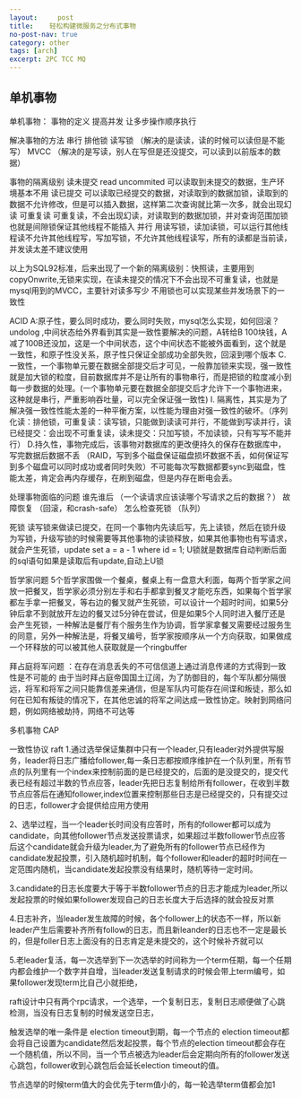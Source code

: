 ```yaml
---
layout:     post
title:    轻松构建微服务之分布式事物
no-post-nav: true
category: other
tags: [arch]
excerpt: 2PC TCC MQ
---
```


## 单机事物


单机事物：
事物的定义
     提高并发
     让多步操作顺序执行

解决事物的方法
    串行
    排他锁
    读写锁   （解决的是读读，读的时候可以读但是不能写）
    MVCC    （解决的是写读，别人在写但是还没提交，可以读到以前版本的数据）

事物的隔离级别
    读未提交 read uncommited 可以读取到未提交的数据，生产环境基本不用
    读已提交  可以读取已经提交的数据，对读取到的数据加锁，读取到的数据不允许修改，但是可以插入数据，这样第二次查询就比第一次多，就会出现幻读
    可重复读  可重复读，不会出现幻读，对读取到的数据加锁，并对查询范围加锁也就是间隙锁保证其他线程不能插入
    并行  用读写锁，读加读锁，可以运行其他线程读不允许其他线程写，写加写锁，不允许其他线程读写，所有的读都是当前读，并发读太差不建议使用

以上为SQL92标准，后来出现了一个新的隔离级别：快照读，主要用到copyOnwrite,无锁来实现，在读未提交的情况下不会出现不可重复读，也就是mysql用到的MVCC，主要针对读多写少  不用锁也可以实现某些并发场景下的一致性


ACID
  A:原子性，要么同时成功，要么同时失败，mysql怎么实现，如何回滚？  undolog  ,中间状态给外界看到其实是一致性要解决的问题，A转给B 100块钱，A减了100B还没加，这是一个中间状态，这个中间状态不能被外面看到，这个就是一致性，和原子性没关系，原子性只保证全部成功全部失败，回滚到哪个版本
  C.一致性，一个事物单元要在数据全部提交后才可见，一般靠加锁来实现，强一致性就是加大锁的粒度，目前数据库并不是让所有的事物串行，而是把锁的粒度减小到每一步数据的处理。(一个事物单元要在数据全部提交后才允许下一个事物进来，这种就是串行，严重影响吞吐量，可以完全保证强一致性)
  I. 隔离性，其实是为了解决强一致性性能太差的一种平衡方案，以性能为理由对强一致性的破坏。（序列化读：排他锁，可重复读：读写锁，只能做到读读可并行，不能做到写读并行，读已经提交：会出现不可重复读，读未提交：只加写锁，不加读锁，只有写写不能并行）
  D.持久性，事物完成后，该事物对数据库的更改便持久的保存在数据库中，写完数据后数据不丢 （RAID，写到多个磁盘保证磁盘损坏数据不丢，如何保证写到多个磁盘可以同时成功或者同时失败）不可能每次写数据都要sync到磁盘，性能太差，肯定会再内存缓存，在刷到磁盘，但是内存在断电会丢。




处理事物面临的问题
    谁先谁后 （一个读请求应该读哪个写请求之后的数据？）
    故障恢复 （回滚，和crash-safe）
    怎么检查死锁 （队列）



死锁
    读写锁来做读已提交，在同一个事物内先读后写，先上读锁，然后在锁升级为写锁，升级写锁的时候需要等其他事物的读锁释放，如果其他事物也有写请求，就会产生死锁，update set a = a - 1 where id = 1;  U锁就是数据库自动判断后面的sql语句如果是读取后有update,自动上U锁

哲学家问题
    5个哲学家围做一个餐桌，餐桌上有一盘意大利面，每两个哲学家之间放一把餐叉，哲学家必须分别左手和右手都拿到餐叉才能吃东西，如果每个哲学家都左手拿一把餐叉，等右边的餐叉就产生死锁，可以设计一个超时时间，如果5分钟后拿不到就放开左边的餐叉过5分钟在尝试，但是如果5个人同时进入餐厅还是会产生死锁，一种解法是餐厅有个服务生作为协调，哲学家拿餐叉需要经过服务生的同意，另外一种解法是，将餐叉编号，哲学家按顺序从一个方向获取，如果做成一个环释放的可以被其他人获取就是一个ringbuffer

拜占庭将军问题  ：在存在消息丢失的不可信信道上通过消息传递的方式得到一致性是不可能的
    由于当时拜占庭帝国国土辽阔，为了防御目的，每个军队都分隔很远，将军和将军之间只能靠信差来通信，但是军队内可能存在间谍和叛徒，那么如何在已知有叛徒的情况下，在其他忠诚的将军之间达成一致性协定。映射到网络问题，例如网络被劫持，网络不可达等


多机事物
CAP

一致性协议
        raft
1.通过选举保证集群中只有一个leader,只有leader对外提供写服务，leader将日志广播给follower,每一条日志都按顺序维护在一个队列里，所有节点的队列里有一个index来控制前面的是已经提交的，后面的是没提交的，提交代表已经有超过半数的节点应答，leader先把日志复制给所有follower，在收到半数节点应答后在通知follower,index位置来控制那些日志是已经提交的，只有提交过的日志，follower才会提供给应用方使用

2、选举过程，当一个leader长时间没有应答时，所有的follower都可以成为candidate，向其他follower节点发送投票请求，如果超过半数follower节点应答后这个candidate就会升级为leader,为了避免所有的follower节点已经作为candidate发起投票，引入随机超时机制，每个follower和leader的超时时间在一定范围内随机，当candidate发起投票没有结果时，随机等待一定时间。

3.candidate的日志长度要大于等于半数follower节点的日志才能成为leader,所以发起投票的时候如果follower发现自己的日志长度大于后选择的就会投反对票

4.日志补齐，当leader发生故障的时候，各个follower上的状态不一样，所以新leader产生后需要补齐所有follow的日志，而且新leander的日志也不一定是最长的，但是foller日志上面没有的日志肯定是未提交的，这个时候补齐就可以

5.老leader复活，每一次选举到下一次选举的时间称为一个term任期，每一个任期内都会维护一个数字并自增，当leader发送复制请求的时候会带上term编号，如果follower发现term比自己小就拒绝，


raft设计中只有两个rpc请求，一个选举，一个复制日志，复制日志顺便做了心跳检测，当没有日志复制的时候发送空日志，


触发选举的唯一条件是 election timeout到期，每一个节点的 election timeout都会将自己设置为candidate然后发起投票，每个节点的election timeout都会存在一个随机值，所以不同，当一个节点被选为leader后会定期向所有的follower发送心跳包，follower收到心跳包后会延长election timeout的值。

节点选举的时候term值大的会优先于term值小的，每一轮选举term值都会加1
